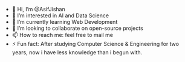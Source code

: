- 👋 Hi, I’m @AsifJishan
- 👀 I’m interested in AI and Data Science
- 🌱 I’m currently learning Web Development
- 💞️ I’m looking to collaborate on open-source projects
- 📫 How to reach me: feel free to mail me
- ⚡ Fun fact: After studying Computer Science & Engineering for two years, now i have less knowledge than i begun with.

<!---
AsifJishan/AsifJishan is a ✨ special ✨ repository because its `README.md` (this file) appears on your GitHub profile.
You can click the Preview link to take a look at your changes.
--->
